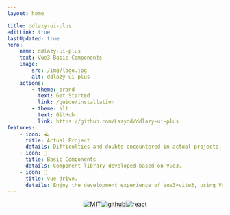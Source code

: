 ```yaml
---
layout: home

title: ddlazy-ui-plus
editLink: true
lastUpdated: true
hero:
    name: ddlazy-ui-plus
    text: Vue3 Basic Components
    image:
        src: /img/logo.jpg
        alt: ddlazy-ui-plus
    actions:
        - theme: brand
          text: Get Started
          link: /guide/installation
        - theme: alt
          text: GitHub
          link: https://github.com/Lazydd/ddlazy-ui-plus
features:
    - icon: 🪒
      title: Actual Project
      details: Difficulties and doubts encountered in actual projects, committed to a better self!
    - icon: 🧩
      title: Basic Components
      details: Component library developed based on Vue3.
    - icon: 🚀
      title: Vue drive.
      details: Enjoy the development experience of Vue3+vite3, using Vue components in Markdown, and also using Vue to develop custom themes.
---
```


<p style="display: flex;
    justify-content: center;
    align-items: center;
    margin-top: 10px;">
    <a href="https://opensource.org/licenses/MIT"><img src="https://img.shields.io/badge/license-MIT-brightgreen.svg" alt="MIT"></a>
    <a href="https://github.com/Lazydd"><img src="https://img.shields.io/badge/github-Lazydd-brightgreen.svg" alt="github"></a>
    <a href="https://github.com/facebook/react"><img src="https://img.shields.io/badge/npm-%5E3.3.4-blue" alt="react"></a>
</p>
